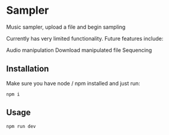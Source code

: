 # Sampler

Music sampler, upload a file and begin sampling

Currently has very limited functionality. Future features include:

Audio manipulation
Download manipulated file
Sequencing

## Installation

Make sure you have node / npm installed and just run: 

```
npm i
```

## Usage

```
npm run dev
```